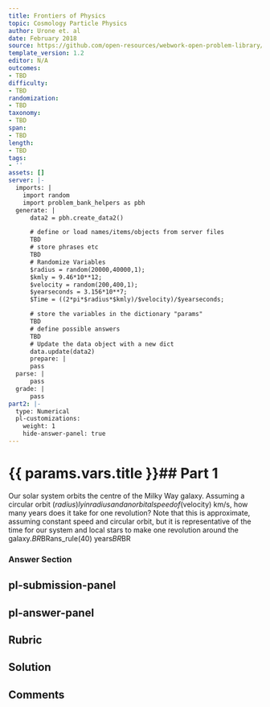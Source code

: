 ```yaml
---
title: Frontiers of Physics
topic: Cosmology Particle Physics
author: Urone et. al
date: February 2018
source: https://github.com/open-resources/webwork-open-problem-library/tree/master/Contrib/BrockPhysics/College_Physics_Urone/34.Frontiers_of_Physics/34-01.Cosmology_Particle_Physics/NU_U17-34-01-006.pg
template_version: 1.2
editor: N/A
outcomes:
- TBD
difficulty:
- TBD
randomization:
- TBD
taxonomy:
- TBD
span:
- TBD
length:
- TBD
tags:
- ''
assets: []
server: |-
  imports: |
    import random
    import problem_bank_helpers as pbh
  generate: |
      data2 = pbh.create_data2()

      # define or load names/items/objects from server files
      TBD
      # store phrases etc
      TBD
      # Randomize Variables
      $radius = random(20000,40000,1);
      $kmly = 9.46*10**12;
      $velocity = random(200,400,1);
      $yearseconds = 3.156*10**7;
      $Time = ((2*pi*$radius*$kmly)/$velocity)/$yearseconds;

      # store the variables in the dictionary "params"
      TBD
      # define possible answers
      TBD
      # Update the data object with a new dict
      data.update(data2)
      prepare: |
      pass
  parse: |
      pass
  grade: |
      pass
part2: |-
  type: Numerical
  pl-customizations:
    weight: 1
    hide-answer-panel: true
---
```


# {{ params.vars.title }}## Part 1 
Our solar system orbits the centre of the Milky Way galaxy. Assuming a circular orbit ($radius) ly in radius and an orbital speed of ($velocity) km/s, how many years does it take for one revolution? Note that this is approximate, assuming constant speed and circular orbit, but it is representative of the time for our system and local stars to make one revolution around the galaxy.$BR$BRans_rule(40) years$BR$BR 


### Answer Section 


## pl-submission-panel 


## pl-answer-panel 


## Rubric 


## Solution 


## Comments 



